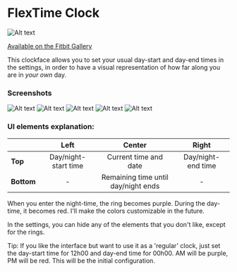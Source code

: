 # FlexTime Clock

![Alt text](https://uc6dc7b9e4bd60451825216c43a5.previews.dropboxusercontent.com/p/thumb/ABEEsBiNkua3GOpe4xwg6zIYEKne15_qe0cWozKPA2mKTyMdkYIZzEcd7-Cx9Gxz9TUiRbHxrlSKPawUy2_NbUggHj3dKwSHCqEU-MVTs0u8LZb1k2V68E_wcXVPBNAPxlTa8_bexbw99QcdeP0oFACo1C7Gw1nfIIxDTQD-TmI9dSHuaPNXOicVZj7nL56IJcBxIOYB_JJZZdno45kzUL9UF2lUJXomJ0TQqwQh49tb4CrNXvtD8X8FgFi-Kq5vZvzZAeJVe8lydxU_BAT4ZVejLMwvbe0yFWqpisUnaB7DumTM7XMTi0ystmNZ3ul8Ss80VGeR20GHjOondXF4438RKzkHMgB_H7GKEmhcvctEJn8yZ_zMFHoKuwvHxrDpXXro2K50LOcq8ZDwaOU7a0fs/p.png)

[Available on the Fitbit Gallery](https://gallery.fitbit.com/details/3fd9124d-8cff-4e9d-bd8f-e42fab1ebfd0)

This clockface allows you to set your usual day-start and day-end times in the settings, in order to have a visual representation of how far along you are in *your own* day.

### Screenshots

![Alt text](https://gallery-assets.fitbit.com/public/NM0kDYZtCn4_BLK_AL7tBnBhC2OYNXotO2BlAIJrBa8aBI4XC58aNF/O2VrCqCXBqJhCq7kD1ooCIWYAIVtNYNhBLNtBLNkOLBqBn0Z@1x.png)
![Alt text](https://gallery-assets.fitbit.com/public/NM0kDYZtCn4_BLK_AL7tBnBhC2OYNXotO2BlAIJrBa8aBI4XC58aNF/OIZrBYJkBq3hNLOaC1ooDI0YAL4WCqBhNINqC2JqNaJlOI3m@1x.png)
![Alt text](https://gallery-assets.fitbit.com/public/NM0kDYZtCn4_BLK_AL7tBnBhC2OYNXotO2BlAIJrBa8aBI4XC58aNF/NLGXBnW_CIVhNnJkOXooCYZnAL8_OIVhOaBmBnBpCn8ZBaGX@1x.png)
![Alt text](https://gallery-assets.fitbit.com/public/NM0kDYZtCn4_BLK_AL7tBnBhC2OYNXotO2BlAIJrBa8aBI4XC58aNF/NISXBIBnNY7hB54YCXooDIRmAL4WCq3hO5FsOY.nD5O_BLCa@1x.png)
![Alt text](https://gallery-assets.fitbit.com/public/NM0kDYZtCn4_BLK_AL7tBnBhC2OYNXotO2BlAIJrBa8aBI4XC58aNF/Cn_XCnVlO2NhBqBlOXooDISZAL3sNLFhNIBmBq7pOIFmD5KX@1x.png)

### UI elements explanation:

|     |   Left  | Center           | Right  |
| ------------- | :---: | :-------------:| :-----:|
| **Top**      | Day/night-start time | Current time and date | Day/night-end time | 
|**Bottom**     | -      | Remaining time until day/night ends | -  | 


When you enter the night-time, the ring becomes purple. During the day-time, it becomes red. I'll make the colors customizable in the future.

In the settings, you can hide any of the elements that you don't like, except for the rings.

Tip: If you like the interface but want to use it as a 'regular' clock, just set the day-start time for 12h00 and day-end time for 00h00. AM will be purple, PM will be red. This will be the initial configuration.
